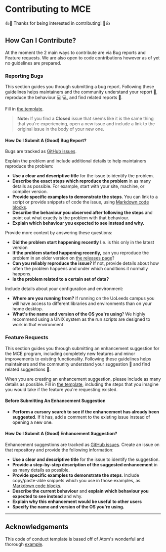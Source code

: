 <!-- COMMENT LINE HIGHLIGHT BITS THAT NEED CHANGING E.G PROJECT NAME Cntrl+f comment lines and fill in the info!! -->
<!-- THIS IS GENERALISED FROM STORM TRACKING SCRIPTS -->
# Contributing to MCE 

:+1::tada: Thanks for being interested in contributing! :tada::+1:

## How Can I Contribute?

At the moment the 2 main ways to contribute are via Bug reports and Feature requests. We are also open to code contributions however as of yet no guidelines are prepared.

### Reporting Bugs

This section guides you through submitting a bug report. Following these guidelines helps maintainers and the community understand your report :pencil:, reproduce the behaviour :computer: :computer:, and find related reports :mag_right:.

 Fill in [the template](https://github.com/C-Symonds/MCE/issues/new?assignees=&labels=&template=bug_report.md&title=%5BBUG%5D)<!-- LINK TO ISSUE TAB IN REPO -->.

> **Note:** If you find a **Closed** issue that seems like it is the same thing that you're experiencing, open a new issue and include a link to the original issue in the body of your new one.

#### How Do I Submit A (Good) Bug Report?

Bugs are tracked as [GitHub issues](https://guides.github.com/features/issues/).

Explain the problem and include additional details to help maintainers reproduce the problem:

* **Use a clear and descriptive title** for the issue to identify the problem.
* **Describe the exact steps which reproduce the problem** in as many details as possible. For example, start with your site, machine, or compiler version.
* **Provide specific examples to demonstrate the steps**. You can link to a script or provide snippets of code the issue, using [Markdown code blocks](https://help.github.com/articles/markdown-basics/#multiple-lines).
* **Describe the behaviour you observed after following the steps** and point out what exactly is the problem with that behaviour.
* **Explain which behaviour you expected to see instead and why.**

Provide more context by answering these questions:

* **Did the problem start happening recently** I.e. is this only in the latest version
* **If the problem started happening recently,** can you reproduce the problem in an older version on [the releases page](https://github.com/C-Symonds/MCE/releases)?<!-- LINK TO RELEASE TAB IN REPO-->
* **Can you reliably reproduce the issue?** If not, provide details about how often the problem happens and under which conditions it normally happens.
* **Is the problem related to a certain set of data?**

Include details about your configuration and environment:

* **Where are you running from?** If running on the UoLeeds campus you will have access to different libraries and environments than on your home desktop.
* **What's the name and version of the OS you're using**? We highly recommend using a UNIX system as the run scripts are designed to work in that environment

### Feature Requests

This section guides you through submitting an enhancement suggestion for the MCE program, including completely new features and minor improvements to existing functionality. Following these guidelines helps maintainers and the community understand your suggestion :pencil: and find related suggestions :mag_right:.

When you are creating an enhancement suggestion, please include as many details as possible. Fill in [the template](https://github.com/C-Symonds/MCE/issues/new?assignees=&labels=&template=feature_request.md&title=%5BFEATURE+REQUEST%5D), including the steps that you imagine you would take if the feature you're requesting existed.

#### Before Submitting An Enhancement Suggestion

* **Perform a cursory search to see if the enhancement has already been suggested.** If it has, add a comment to the existing issue instead of opening a new one.

#### How Do I Submit A (Good) Enhancement Suggestion?

Enhancement suggestions are tracked as [GitHub issues](https://guides.github.com/features/issues/). Create an issue on that repository and provide the following information:

* **Use a clear and descriptive title** for the issue to identify the suggestion.
* **Provide a step-by-step description of the suggested enhancement** in as many details as possible.
* **Provide specific examples to demonstrate the steps**. Include copy/paste-able snippets which you use in those examples, as [Markdown code blocks](https://help.github.com/articles/markdown-basics/#multiple-lines).
* **Describe the current behaviour** and **explain which behaviour you expected to see instead** and why.
* **Explain why this enhancement would be useful to other users**
* **Specify the name and version of the OS you're using.** <!-- Typically we'll recommend UNIX -->

<hr>

## Acknowledgements ##

This code of conduct template is based off of Atom's wonderful and thorough [example](https://github.com/atom/atom/blob/master/CONTRIBUTING.md).
